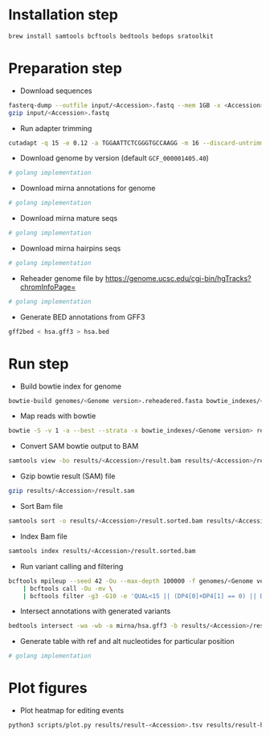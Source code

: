 # Installation step
```bash
brew install samtools bcftools bedtools bedops sratoolkit
```

# Preparation step
* Download sequences
```bash
fasterq-dump --outfile input/<Accession>.fastq --mem 1GB -x <Accession>
gzip input/<Accession>.fastq
```

* Run adapter trimming
```bash
cutadapt -q 15 -e 0.12 -a TGGAATTCTCGGGTGCCAAGG -m 16 --discard-untrimmed <Accession>.fastq.gz --output trimmed_<Accession>.fastq.gz
```

* Download genome by version (default `GCF_000001405.40`)
```bash
# golang implementation
```

* Download mirna annotations for genome
```bash
# golang implementation
```

* Download mirna mature seqs
```bash
# golang implementation
```

* Download mirna hairpins seqs
```bash
# golang implementation
```

* Reheader genome file by https://genome.ucsc.edu/cgi-bin/hgTracks?chromInfoPage=
```bash
# golang implementation
```

* Generate BED annotations from GFF3
```bash
gff2bed < hsa.gff3 > hsa.bed
```

# Run step
* Build bowtie index for genome
```bash
bowtie-build genomes/<Genome version>.reheadered.fasta bowtie_indexes/<Genome version>
```

* Map reads with bowtie
```bash
bowtie -S -v 1 -a --best --strata -x bowtie_indexes/<Genome version> results/<Accession>/trimmed_<Accession>.fastq.gz results/<Accession>/result.sam
```

* Convert SAM bowtie output to BAM
```bash
samtools view -bo results/<Accession>/result.bam results/<Accession>/result.sam
```

* Gzip bowtie result (SAM) file
```bash
gzip results/<Accession>/result.sam
```

* Sort Bam file
```bash
samtools sort -o results/<Accession>/result.sorted.bam results/<Accession>/result.bam
```

* Index Bam file
```bash
samtools index results/<Accession>/result.sorted.bam
```

* Run variant calling and filtering
```bash
bcftools mpileup --seed 42 -Ou --max-depth 100000 -f genomes/<Genome version>.reheadered.fasta -R mirna/hsa.bed results/<Accession>/result.sorted.bam \
    | bcftools call -Ou -mv \
    | bcftools filter -g3 -G10 -e 'QUAL<15 || (DP4[0]+DP4[1] == 0) || DP < 10' > results/<Accession>/result.sorted.filtered.vcf
```

* Intersect annotations with generated variants
```bash
bedtools intersect -wa -wb -a mirna/hsa.gff3 -b results/<Accession>/result.sorted.filtered.vcf > results/<Accession>/result.sorted.filtered.annotated.tsv
```

* Generate table with ref and alt nucleotides for particular position
```bash
# golang implementation
```

# Plot figures
* Plot heatmap for editing events
```bash
python3 scripts/plot.py results/result-<Accession>.tsv results/result-heatmap-<Accession>.png
```
